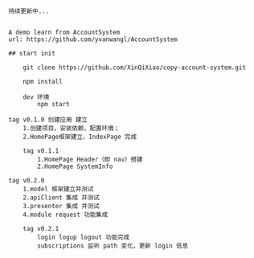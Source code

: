 ####

	持续更新中...
	

	A demo learn from AccountSystem
	url: https://github.com/yvanwangl/AccountSystem

	## start init

		git clone https://github.com/XinQiXiao/copy-account-system.git

		npm install 

		dev 环境
			npm start

	tag v0.1.0 创建应用 建立
		1.创建项目，安装依赖，配置环境；
		2.HomePage框架建立，IndexPage 完成

		tag v0.1.1 
			1.HomePage Header（即 nav）搭建
			2.HomePage SystemInfo 
		
	tag v0.2.0
		1.model 框架建立并测试
		2.apiClient 集成 并测试
		3.presenter 集成 并测试
		4.module request 功能集成

		tag v0.2.1
			login logup logout 功能完成
			subscriptions 监听 path 变化，更新 login 信息